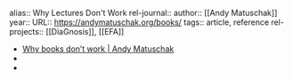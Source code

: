 alias:: Why Lectures Don't Work
rel-journal::
author:: [[Andy Matuschak]]
year::
URL:: https://andymatuschak.org/books/
tags:: article, reference
rel-projects:: [[DiaGnosis]], [[EFA]]


- [Why books donʼt work | Andy Matuschak](https://andymatuschak.org/books/)
-
-
